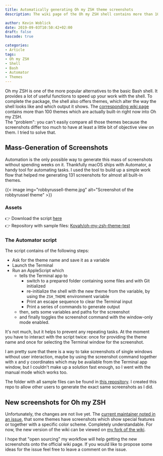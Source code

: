 ```yaml
---
title: Automatically generating Oh my ZSH theme screenshots
description: The wiki page of the Oh my ZSH shell contains more than 100 themes. I tried to generate screenshots for all.

author: Kevin Woblick
date: 2019-09-03T10:50:42+02:00
draft: false
hascode: true

categories:
- Article
tags:
- Oh my ZSH
- Shell
- Bash
- Automator
- Themes
---
```


Oh my ZSH is one of the more popular alternatives to the basic Bash shell. It provides a lot of useful functions to 
speed up your work with the shell. To complete the package, the shell also offers themes, which alter the way the shell
looks like and which output it shows. The [corresponding wiki page](https://github.com/robbyrussell/oh-my-zsh/wiki/Themes) 
contains more than 100 themes which are actually built-in right now into Oh my ZSH.  
The "problem": you can't easily compare all those themes because the screenshots differ too much to have at least a
little bit of objective view on them. I tried to solve that.


## Mass-Generation of Screenshots

Automation is the only possible way to generate this mass of screenshots without spending weeks on it. Thankfully macOS
ships with Automator, a handy tool for automating tasks. I used the tool to build up a simple work flow that helped
me generating 131 screenshots for almost all built-in themes.

{{< image img="robbyrussell-theme.jpg" alt="Screenshot of the robbyrussel theme" >}}

### Assets

👉 Download the script [here](ZSH_Themes.app.zip)  
👉 Repository with sample files: [Kovah/oh-my-zsh-theme-test](https://github.com/Kovah/oh-my-zsh-theme-test)

### The Automator script

The script contains of the following steps:

* Ask for the theme name and save it as a variable
* Launch the Terminal
* Run an AppleScript which
    * tells the Terminal app to
        * switch to a prepared folder containing some files and with Git initialized
        * re-initialize the shell with the new theme from the variable, by using the `ZSH_THEME` environment variable
        * Print an escape sequence to clear the Terminal input
        * Print a series of commands to generate output
    * then, sets some variables and paths for the screenshot
    * and finally toggles the screenshot command with the window-only mode enabled.
    
It's not much, but it helps to prevent any repeating tasks. At the moment you have to interact with the script twice:
once for providing the theme name and once for selecting the Terminal window for the screenshot.

I am pretty sure that there is a way to take screenshots of single windows without user interaction, maybe by using the
screenshot command together with x and y coordinates which may be available from the Terminal app window, but I
couldn't make up a solution fast enough, so I went with the manual mode which works too.

The folder with all sample files can be found in [this repository](https://github.com/Kovah/oh-my-zsh-theme-test).
I created this repo to allow other users to generate the exact same screenshots as I did.


## New screenshots for Oh my ZSH

Unfortunately, the changes are not live yet. The [current maintainer noted in an issue](https://github.com/robbyrussell/oh-my-zsh/issues/8078),
that some themes have screenshots which show special features or together with a specific color scheme. Completely
understandable. For now, the new version of the wiki can be viewed on [my fork of the wiki](https://github.com/Kovah/oh-my-zsh-wiki/blob/master/Themes.md).

I hope that "open sourcing" my workflow will help getting the new screenshots onto the official wiki page. If you would
like to propose some ideas for the issue feel free to leave a comment on the issue.
